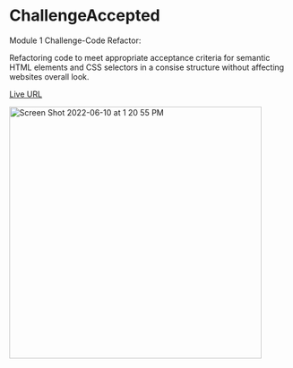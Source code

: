 # ChallengeAccepted
Module 1 Challenge-Code Refactor:

Refactoring code to meet appropriate acceptance criteria for semantic HTML elements and CSS selectors in a consise structure without affecting websites overall look.

[Live URL](https://jsumbak.github.io/ChallengeAccepted/)

<img width="450" alt="Screen Shot 2022-06-10 at 1 20 55 PM" src="https://user-images.githubusercontent.com/101616365/173144630-d3007466-0e5c-4316-b7bd-2e291497ba01.png">

